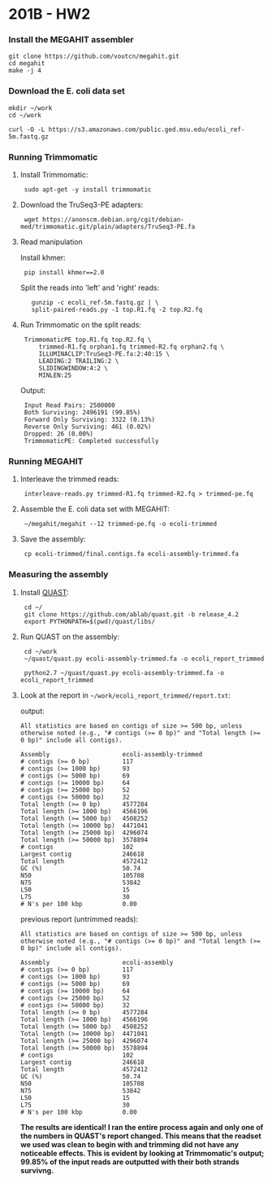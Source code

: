 # 201B - HW2

### Install the MEGAHIT assembler

    git clone https://github.com/voutcn/megahit.git
    cd megahit
    make -j 4

### Download the E. coli data set

    mkdir ~/work
    cd ~/work
    
    curl -O -L https://s3.amazonaws.com/public.ged.msu.edu/ecoli_ref-5m.fastq.gz
    
### Running Trimmomatic

1. Install Trimmomatic:

        sudo apt-get -y install trimmomatic

2. Download the TruSeq3-PE adapters:

        wget https://anonscm.debian.org/cgit/debian-med/trimmomatic.git/plain/adapters/TruSeq3-PE.fa
            
3. Read manipulation

    Install khmer:

        pip install khmer==2.0

    Split the reads into 'left' and 'right' reads:

          gunzip -c ecoli_ref-5m.fastq.gz | \
          split-paired-reads.py -1 top.R1.fq -2 top.R2.fq

4. Run Trimmomatic on the split reads:

        TrimmomaticPE top.R1.fq top.R2.fq \
            trimmed-R1.fq orphan1.fq trimmed-R2.fq orphan2.fq \
            ILLUMINACLIP:TruSeq3-PE.fa:2:40:15 \
            LEADING:2 TRAILING:2 \
            SLIDINGWINDOW:4:2 \
            MINLEN:25
            
    Output:

        Input Read Pairs: 2500000
        Both Surviving: 2496191 (99.85%)
        Forward Only Surviving: 3322 (0.13%)
        Reverse Only Surviving: 461 (0.02%)
        Dropped: 26 (0.00%)
        TrimmomaticPE: Completed successfully
       
### Running MEGAHIT

1. Interleave the trimmed reads:

        interleave-reads.py trimmed-R1.fq trimmed-R2.fq > trimmed-pe.fq
    
2. Assemble the E. coli data set with MEGAHIT:

        ~/megahit/megahit --12 trimmed-pe.fq -o ecoli-trimmed

3. Save the assembly:

        cp ecoli-trimmed/final.contigs.fa ecoli-assembly-trimmed.fa
        
### Measuring the assembly

1. Install [QUAST](http://quast.sourceforge.net/quast):

        cd ~/
        git clone https://github.com/ablab/quast.git -b release_4.2
        export PYTHONPATH=$(pwd)/quast/libs/

2. Run QUAST on the assembly:

        cd ~/work
        ~/quast/quast.py ecoli-assembly-trimmed.fa -o ecoli_report_trimmed

        python2.7 ~/quast/quast.py ecoli-assembly-trimmed.fa -o ecoli_report_trimmed

3. Look at the report in `~/work/ecoli_report_trimmed/report.txt`:

    output:
    
    ```
    All statistics are based on contigs of size >= 500 bp, unless otherwise noted (e.g., "# contigs (>= 0 bp)" and "Total length (>= 0 bp)" include all contigs).

    Assembly                    ecoli-assembly-trimmed
    # contigs (>= 0 bp)         117                   
    # contigs (>= 1000 bp)      93                    
    # contigs (>= 5000 bp)      69                    
    # contigs (>= 10000 bp)     64                    
    # contigs (>= 25000 bp)     52                    
    # contigs (>= 50000 bp)     32                    
    Total length (>= 0 bp)      4577284               
    Total length (>= 1000 bp)   4566196               
    Total length (>= 5000 bp)   4508252               
    Total length (>= 10000 bp)  4471041               
    Total length (>= 25000 bp)  4296074               
    Total length (>= 50000 bp)  3578894               
    # contigs                   102                   
    Largest contig              246618                
    Total length                4572412               
    GC (%)                      50.74                 
    N50                         105708                
    N75                         53842                 
    L50                         15                    
    L75                         30                    
    # N's per 100 kbp           0.00 
    ```

    previous report (untrimmed reads):

    ```
    All statistics are based on contigs of size >= 500 bp, unless otherwise noted (e.g., "# contigs (>= 0 bp)" and "Total length (>= 0 bp)" include all contigs).

    Assembly                    ecoli-assembly
    # contigs (>= 0 bp)         117           
    # contigs (>= 1000 bp)      93            
    # contigs (>= 5000 bp)      69            
    # contigs (>= 10000 bp)     64            
    # contigs (>= 25000 bp)     52            
    # contigs (>= 50000 bp)     32            
    Total length (>= 0 bp)      4577284       
    Total length (>= 1000 bp)   4566196       
    Total length (>= 5000 bp)   4508252       
    Total length (>= 10000 bp)  4471041       
    Total length (>= 25000 bp)  4296074       
    Total length (>= 50000 bp)  3578894       
    # contigs                   102           
    Largest contig              246618        
    Total length                4572412       
    GC (%)                      50.74         
    N50                         105708        
    N75                         53842         
    L50                         15            
    L75                         30            
    # N's per 100 kbp           0.00  
    ```
    
    **The results are identical! I ran the entire process again and only one of the numbers in QUAST's report changed. This means that the readset we used was clean to begin with and trimming did not have any noticeable effects. This is evident by looking at Trimmomatic's output; 99.85% of the input reads are outputted with their both strands survivng.**
